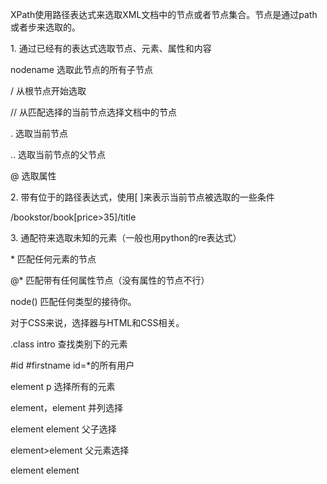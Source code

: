 XPath使用路径表达式来选取XML文档中的节点或者节点集合。节点是通过path或者步来选取的。

1\. 通过已经有的表达式选取节点、元素、属性和内容

nodename 选取此节点的所有子节点

/ 从根节点开始选取

// 从匹配选择的当前节点选择文档中的节点

. 选取当前节点

.. 选取当前节点的父节点

@ 选取属性

2\. 带有位于的路径表达式，使用[ ]来表示当前节点被选取的一些条件

/bookstor/book[price\>35]/title

3\. 通配符来选取未知的元素（一般也用python的re表达式）

\* 匹配任何元素的节点

@\* 匹配带有任何属性节点（没有属性的节点不行）

node() 匹配任何类型的接待你。

对于CSS来说，选择器与HTML和CSS相关。

.class intro 查找类别下的元素

\#id \#firstname id=\*的所有用户

element p 选择所有的元素

element，element 并列选择

element element 父子选择

element\>element 父元素选择

element element
